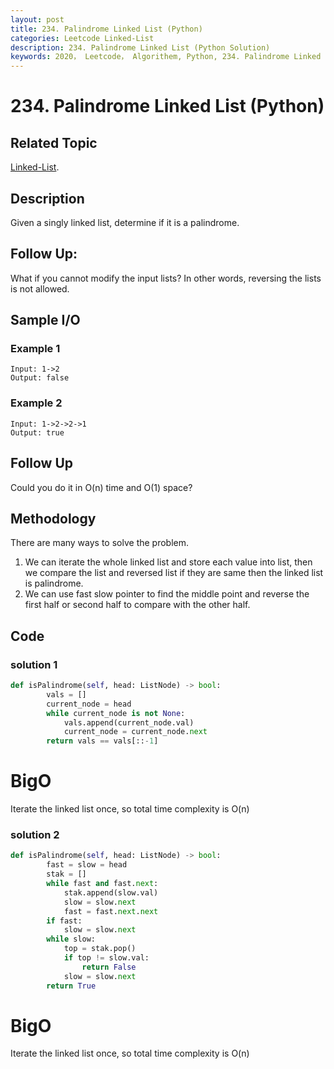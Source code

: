 ```yaml
---
layout: post
title: 234. Palindrome Linked List (Python)
categories: Leetcode Linked-List
description: 234. Palindrome Linked List (Python Solution)
keywords: 2020， Leetcode， Algorithem, Python, 234. Palindrome Linked List, zhenyu, Linked List
---
```


# 234. Palindrome Linked List (Python)

## Related Topic
<a href="/categories/#Linked-List" target="_blank"> Linked-List</a>.

## Description
Given a singly linked list, determine if it is a palindrome.

## Follow Up:
What if you cannot modify the input lists? In other words, reversing the lists is not allowed.

## Sample I/O

### Example 1
```
Input: 1->2
Output: false
```

### Example 2
```
Input: 1->2->2->1
Output: true
```

## Follow Up
Could you do it in O(n) time and O(1) space?

## Methodology
There are many ways to solve the problem. 

1. We can iterate the whole linked list and store each value into list, then we compare the list and reversed list if they are same then the linked list is palindrome.
2. We can use fast slow pointer to find the middle point and reverse the first half or second half to compare with the other half.

## Code
### solution 1
```python
def isPalindrome(self, head: ListNode) -> bool:
        vals = []
        current_node = head
        while current_node is not None:
            vals.append(current_node.val)
            current_node = current_node.next
        return vals == vals[::-1]
```
# BigO
Iterate the linked list once, so total time complexity is O(n)

### solution 2
```python
def isPalindrome(self, head: ListNode) -> bool:
        fast = slow = head
        stak = []
        while fast and fast.next:
            stak.append(slow.val)
            slow = slow.next
            fast = fast.next.next
        if fast:
            slow = slow.next
        while slow:
            top = stak.pop()
            if top != slow.val:
                return False
            slow = slow.next
        return True
```
# BigO
Iterate the linked list once, so total time complexity is O(n)

